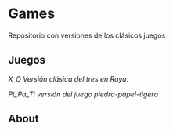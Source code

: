 # Games
Repositorio con versiones de los clásicos juegos 
## Juegos
_X_O Versión clásica del tres en Raya._


_Pi_Pa_Ti versión del juego piedra-papel-tigera_

## About
